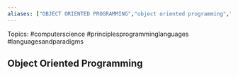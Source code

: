 ```yaml
---
aliases: ["OBJECT ORIENTED PROGRAMMING","object oriented programming","Object Oriented Programming","OOP"] 
---
```

Topics: #computerscience #principlesprogramminglanguages #languagesandparadigms

## Object Oriented Programming

